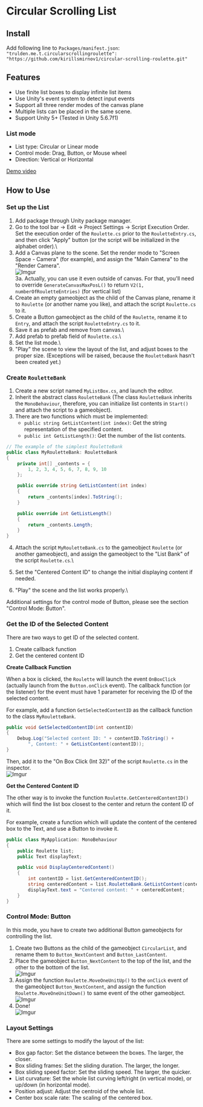 # Circular Scrolling List

## Install

Add following line to `Packages/manifest.json`:  
`"trulden.me.t.circularscrollingroulette": "https://github.com/kirillsmirnov1/circular-scrolling-roulette.git"`

## Features

* Use finite list boxes to display infinite list items
* Use Unity's event system to detect input events
* Support all three render modes of the canvas plane
* Multiple lists can be placed in the same scene.
* Support Unity 5+ (Tested in Unity 5.6.7f1)

### List mode

* List type: Circular or Linear mode
* Control mode: Drag, Button, or Mouse wheel
* Direction: Vertical or Horizontal

[Demo video](https://youtu.be/k63eqwfj-1c)

## How to Use

### Set up the List

1. Add package through Unity package manager.
2. Go to the tool bar -> Edit -> Project Settings -> Script Execution Order. Set the execution order of the `Roulette.cs` prior to the `RouletteEntry.cs`, and then click "Apply" button (or the script will be initialized in the alphabet order).\
3. Add a Canvas plane to the scene. Set the render mode  to "Screen Space - Camera" (for example), and assign the "Main Camera" to the "Render Camera".\
	![Imgur](https://i.imgur.com/YgysLbH.png) \
3a. Actually, you can use it even outside of canvas. For that, you'll need to override `GenerateCanvasMaxPosL()` to return `V2(1, numberOfRouletteEntries)` (for vertical list)
4. Create an empty gameobject as the child of the Canvas plane, rename it to `Roulette` (or another name you like), and attach the script `Roulette.cs` to it.
5. Create a Button gameobject as the child of the `Roulette`, rename it to `Entry`, and attach the script `RouletteEntry.cs` to it.
6. Save it as prefab and remove from canvas.\
7. Add prefab to prefab field of `Roulette.cs`.\
8. Set the list mode.\
9. "Play" the scene to view the layout of the list, and adjust boxes to the proper size. (Exceptions will be raised, because the `RouletteBank` hasn't been created yet.)

### Create `RouletteBank`

1. Create a new script named `MyListBox.cs`, and launch the editor.
2. Inherit the abstract class `RouletteBank` (The class `RouletteBank` inherits the `MonoBehaviour`, therefore, you can initialize list contents in `Start()` and attach the script to a gameobject).
3. There are two functions which must be implemented:
	* `public string GetListContent(int index)`: Get the string representation of the specified content.
	* `public int GetListLength()`: Get the number of the list contents.
```csharp
// The example of the simplest RouletteBank
public class MyRouletteBank: RouletteBank
{
    private int[] _contents = {
        1, 2, 3, 4, 5, 6, 7, 8, 9, 10
    };

    public override string GetListContent(int index)
    {
        return _contents[index].ToString();
    }

    public override int GetListLength()
    {
        return _contents.Length;
    }
}
```
4. Attach the script `MyRouletteBank.cs` to the gameobject `Roulette` (or another gameobject), and assign the gameobject to the "List Bank" of the script `Roulette.cs`.\

5. Set the "Centered Content ID" to change the initial displaying content if needed.
6. "Play" the scene and the list works properly.\

Additional settings for the control mode of Button, please see the section "Control Mode: Button".

### Get the ID of the Selected Content

There are two ways to get ID of the selected content.

1. Create callback function
2. Get the centered content ID

**Create Callback Function**

When a box is clicked, the `Roulette` will launch the event `OnBoxClick` (actually launch from the `Button.onClick` event). The callback function (or the listener) for the event must have 1 parameter for receiving the ID of the selected content.

For example, add a function `GetSelectedContentID` as the callback function to the class `MyRouletteBank`.

```csharp
public void GetSelectedContentID(int contentID)
{
    Debug.Log("Selected content ID: " + contentID.ToString() +
        ", Content: " + GetListContent(contentID));
}
```

Then, add it to the "On Box Click (Int 32)" of the script `Roulette.cs` in the inspector.\
![Imgur](https://i.imgur.com/EmzRYr2.png)

**Get the Centered Content ID**

The other way is to invoke the function `Roulette.GetCenteredContentID()` which will find the list box closest to the center and return the content ID of it.

For example, create a function which will update the content of the centered box to the Text, and use a Button to invoke it.

```csharp
public class MyApplication: MonoBehaviour
{
    public Roulette list;
    public Text displayText;

    public void DisplayCenteredContent()
    {
        int contentID = list.GetCenteredContentID();
        string centeredContent = list.RouletteBank.GetListContent(contentID);
        displayText.text = "Centered content: " + centeredContent;
    }
}
```

### Control Mode: Button

In this mode, you have to create two additional Button gameobjects for controlling the list.

1. Create two Buttons as the child of the gameobject `CircularList`, and rename them to `Button_NextContent` and `Button_LastContent`.
2. Place the gameobject `Button_NextContent` to the top of the list, and the other to the bottom of the list.\
	![Imgur](https://i.imgur.com/MwasBgp.png)
3. Assign the function `Roulette.MoveOneUnitUp()` to the `onClick` event of the gameobject `Button_NextContent`, and assign the function `Roulette.MoveOneUnitDown()` to same event of the other gameobject.\
	![Imgur](https://i.imgur.com/jWQLDpj.png)
4. Done!\
	![Imgur](https://i.imgur.com/hbQL73Q.gif)

### Layout Settings

There are some settings to modify the layout of the list:

* Box gap factor: Set the distance between the boxes. The larger, the closer.
* Box sliding frames: Set the sliding duration. The larger, the longer.
* Box sliding speed factor: Set the sliding speed. The larger, the quicker.
* List curvature: Set the whole list curving left/right (in vertical mode), or up/down (in horizontal mode).
* Position adjust: Adjust the centroid of the whole list.
* Center box scale rate: The scaling of the centered box.
